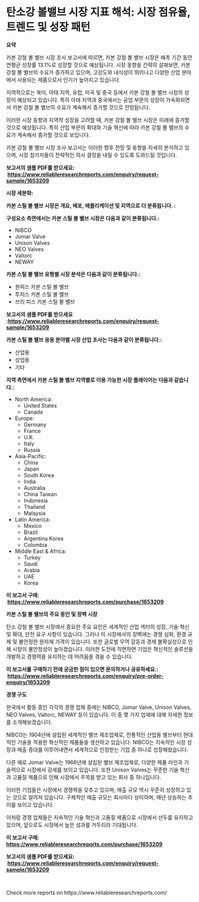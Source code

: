 <p><h1>탄소강 볼밸브 시장 지표 해석: 시장 점유율, 트렌드 및 성장 패턴</h1></p><p><strong>요약</strong></p>
<p><p>카본 강철 볼 밸브 시장 조사 보고서에 따르면, 카본 강철 볼 밸브 시장은 예측 기간 동안 연평균 성장률 13.1%로 성장할 것으로 예상됩니다. 시장 동향을 간략히 살펴보면, 카본 강철 볼 밸브의 수요가 증가하고 있으며, 고강도와 내식성이 뛰어나고 다양한 산업 분야에서 사용되는 제품으로서 인기가 높아지고 있습니다.</p><p>지역적으로는 북미, 아태 지역, 유럽, 미국 및 중국 등에서 카본 강철 볼 밸브 시장의 성장이 예상되고 있습니다. 특히 아태 지역과 중국에서는 공업 부문의 성장이 가속화되면서 카본 강철 볼 밸브의 수요가 계속해서 증가할 것으로 전망됩니다.</p><p>이러한 시장 동향과 지역적 성장을 고려할 때, 카본 강철 볼 밸브 시장은 미래에 증가할 것으로 예상됩니다. 특히 산업 부문의 확대와 기술 혁신에 따라 카본 강철 볼 밸브의 수요가 계속해서 증가할 것으로 보입니다.</p><p>카본 강철 볼 밸브 시장 조사 보고서는 이러한 향후 전망 및 동향을 자세히 분석하고 있으며, 시장 참가자들이 전략적인 의사 결정을 내릴 수 있도록 도와드릴 것입니다.</p></p>
<p><strong>보고서의 샘플 PDF를 받으세요: &nbsp;<a href="https://www.reliableresearchreports.com/enquiry/request-sample/1653209">https://www.reliableresearchreports.com/enquiry/request-sample/1653209</a></strong></p>
<p><strong>시장 세분화:</strong></p>
<p><strong> 카본 스틸 볼 밸브 시장은 개요, 배포, 애플리케이션 및 지역으로 더 분류됩니다. :</strong></p>
<p><strong>구성요소 측면에서는 카본 스틸 볼 밸브 시장은 다음과 같이 분류됩니다.:</strong></p>
<p><ul><li>NIBCO</li><li>Jomar Valve</li><li>Unison Valves</li><li>NEO Valves</li><li>Valtorc</li><li>NEWAY</li></ul></p>
<p><strong> 카본 스틸 볼 밸브 유형별 시장 분석은 다음과 같이 분류됩니다.:</strong></p>
<p><ul><li>원피스 카본 스틸 볼 밸브</li><li>투피스 카본 스틸 볼 밸브</li><li>쓰리 피스 카본 스틸 볼 밸브</li></ul></p>
<p><strong>보고서의 샘플 PDF를 받으세요 :<a href="https://www.reliableresearchreports.com/enquiry/request-sample/1653209">https://www.reliableresearchreports.com/enquiry/request-sample/1653209</a></strong></p>
<p><strong> 카본 스틸 볼 밸브 응용 분야별 시장 산업 조사는 다음과 같이 분류됩니다.:</strong></p>
<p><ul><li>산업용</li><li>상업용</li><li>기타</li></ul></p>
<p><strong>지역 측면에서 카본 스틸 볼 밸브 지역별로 이용 가능한 시장 플레이어는 다음과 같습니다.:</strong></p>
<p><ul>
    <li>
        North America:
        <ul>
            <li>United States</li>
            <li>Canada</li>
        </ul>
    </li>
    <li>
        Europe:
        <ul>
            <li>Germany</li>
            <li>France</li>
            <li>U.K.</li>
            <li>Italy</li>
            <li>Russia</li>
        </ul>
    </li>
    <li>
        Asia-Pacific:
        <ul>
            <li>China</li>
            <li>Japan</li>
            <li>South Korea</li>
            <li>India</li>
            <li>Australia</li>
            <li>China Taiwan</li>
            <li>Indonesia</li>
            <li>Thailand</li>
            <li>Malaysia</li>
        </ul>
    </li>
    <li>
        Latin America:
        <ul>
            <li>Mexico</li>
            <li>Brazil</li>
            <li>Argentina Korea</li>
            <li>Colombia</li>
        </ul>
    </li>
    <li>
        Middle East & Africa:
        <ul>
            <li>Turkey</li>
            <li>Saudi</li>
            <li>Arabia</li>
            <li>UAE</li>
            <li>Korea</li>
        </ul>
    </li>
    </ul></p>
<p><strong>이 보고서 구매: &nbsp;<a href="https://www.reliableresearchreports.com/purchase/1653209">https://www.reliableresearchreports.com/purchase/1653209</a></strong></p>
<p><strong>카본 스틸 볼 밸브의 주요 동인 및 장벽 시장</strong></p>
<p><p>탄소 강철 볼 밸브 시장에서 중요한 주요 요인은 세계적인 산업 섹터의 성장, 기술 혁신 및 확대, 안전 요구 사항이 있습니다. 그러나 이 시장에서의 장벽에는 경쟁 심화, 환경 규제 및 불안정한 원자재 가격이 있습니다. 또한 글로벌 무역 갈등과 경제 불확실성으로 인해 시장의 불안정성이 높아졌습니다. 이러한 도전에 직면하면 기업은 혁신적인 솔루션을 개발하고 경쟁력을 유지하는 데 어려움을 겪을 수 있습니다.</p></p>
<p><strong>이 보고서를 구매하기 전에 궁금한 점이 있으면 문의하거나 공유하세요.: &nbsp;<a href="https://www.reliableresearchreports.com/enquiry/pre-order-enquiry/1653209">https://www.reliableresearchreports.com/enquiry/pre-order-enquiry/1653209</a></strong></p>
<p><strong>경쟁 구도</strong></p>
<p><p>한국에서 활동 중인 각각의 경쟁 업체 중에는 NIBCO, Jomar Valve, Unison Valves, NEO Valves, Valtorc, NEWAY 등이 있습니다. 이 중 몇 가지 업체에 대해 자세한 정보를 소개해보겠습니다.</p><p>NIBCO는 1904년에 설립된 세계적인 밸브 제조업체로, 전통적인 산업용 밸브부터 현대적인 기술을 적용한 혁신적인 제품들을 생산하고 있습니다. NIBCO는 지속적인 시장 성장과 매출 증대를 이루어내면서 세계적으로 인정받는 기업 중 하나로 성장해왔습니다.</p><p>다른 예로 Jomar Valve는 1966년에 설립된 밸브 제조업체로, 다양한 제품 라인과 기술력으로 시장에서 강세를 보이고 있습니다. 또한 Unison Valves는 꾸준한 기술 혁신과 고품질 제품으로 인해 시장에서 주목을 받고 있는 회사 중 하나입니다.</p><p>이러한 기업들은 시장에서 경쟁력을 갖추고 있으며, 매출 규모 역시 꾸준히 성장하고 있는 것으로 알려져 있습니다. 구체적인 매출 규모는 회사마다 상이하며, 매년 상승하는 추이를 보이고 있습니다.</p><p>이처럼 경쟁 업체들은 지속적인 기술 혁신과 고품질 제품으로 시장에서 선두를 유지하고 있으며, 앞으로도 시장에서 높은 성과를 거두리라 기대됩니다.</p></p>
<p><strong>이 보고서 구매: &nbsp; <a href="https://www.reliableresearchreports.com/purchase/1653209">https://www.reliableresearchreports.com/purchase/1653209</a></strong></p>
<p><strong>보고서의 샘플 PDF를 받으세요: &nbsp;<a href="https://www.reliableresearchreports.com/enquiry/request-sample/1653209">https://www.reliableresearchreports.com/enquiry/request-sample/1653209</a></strong><strong></strong></p>
<p>&nbsp;</p>
<p>Check more reports on https://www.reliableresearchreports.com/</p>